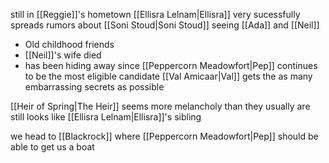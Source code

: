 still in [[Reggie]]'s hometown
[[Ellisra Lelnam|Ellisra]] very sucessfully spreads rumors about [[Soni Stoud|Soni Stoud]]
seeing [[Ada]] and [[Neil]]
- Old childhood friends
- [[Neil]]'s wife died
- has been hiding away since
[[Peppercorn Meadowfort|Pep]] continues to be the most eligible candidate
[[Val Amicaar|Val]] gets the as many embarrassing secrets as possible

[[Heir of Spring|The Heir]] seems more melancholy than they usually are
still looks like [[Ellisra Lelnam|Ellisra]]'s sibling

we head to [[Blackrock]] where [[Peppercorn Meadowfort|Pep]] should be able to get us a boat
